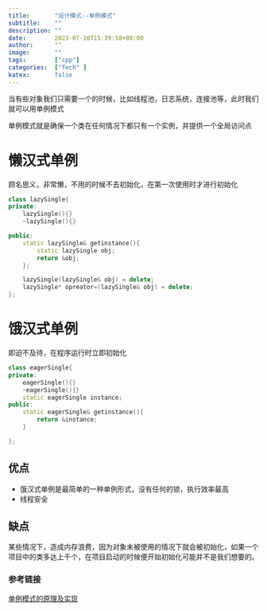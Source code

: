 ```yaml
---
title:       "设计模式--单例模式"
subtitle:    ""
description: ""
date:        2023-07-10T15:39:58+08:00 
author:      ""
image:       ""
tags:        ["cpp"]
categories:  ["Tech" ]
katex:       false
---
```


当有些对象我们只需要一个的时候，比如线程池，日志系统，连接池等，此时我们就可以用单例模式  

单例模式就是确保一个类在任何情况下都只有一个实例，并提供一个全局访问点  

# 懒汉式单例
顾名思义，非常懒，不用的时候不去初始化，在第一次使用时才进行初始化  

```c++
class lazySingle{
private:
    lazySingle(){}
    ~lazySingle(){}

public:
    static lazySingle& getinstance(){
        static lazySingle obj;
        return &obj;
    };

    lazySingle(lazySingle& obj) = delete;
    lazySingle* opreator=(lazySingle& obj) = delete;
};
```

# 饿汉式单例
即迫不及待，在程序运行时立即初始化
```c++
class eagerSingle{
private:
    eagerSingle(){}
    ~eagerSingle(){}
    static eagerSingle instance;
public:
    static eagerSingle& getinstance(){
        return &instance;
    }

};
```
## 优点
- 饿汉式单例是最简单的一种单例形式，没有任何的锁，执行效率最高
- 线程安全

## 缺点
某些情况下，造成内存浪费，因为对象未被使用的情况下就会被初始化，如果一个项目中的类多达上千个，在项目启动的时候便开始初始化可能并不是我们想要的。

### 参考链接
[单例模式的原理及实现](https://www.bilibili.com/video/BV1Gz4y1d7RJ/?spm_id_from=333.880.my_history.page.click&vd_source=6231c8e862cfb02f2c39776bd6c364a7)
